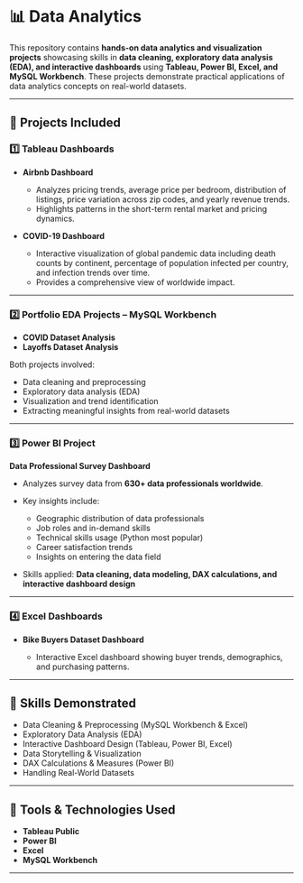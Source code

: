 # 📊 Data Analytics

This repository contains **hands-on data analytics and visualization projects** showcasing skills in **data cleaning, exploratory data analysis (EDA), and interactive dashboards** using **Tableau, Power BI, Excel, and MySQL Workbench**. These projects demonstrate practical applications of data analytics concepts on real-world datasets.

---

## 🔹 Projects Included

### 1️⃣ Tableau Dashboards

* **Airbnb Dashboard**

  * Analyzes pricing trends, average price per bedroom, distribution of listings, price variation across zip codes, and yearly revenue trends.
  * Highlights patterns in the short-term rental market and pricing dynamics.

* **COVID-19 Dashboard**

  * Interactive visualization of global pandemic data including death counts by continent, percentage of population infected per country, and infection trends over time.
  * Provides a comprehensive view of worldwide impact.

---

### 2️⃣ Portfolio EDA Projects – MySQL Workbench

* **COVID Dataset Analysis**
* **Layoffs Dataset Analysis**

Both projects involved:

* Data cleaning and preprocessing
* Exploratory data analysis (EDA)
* Visualization and trend identification
* Extracting meaningful insights from real-world datasets

---

### 3️⃣ Power BI Project

**Data Professional Survey Dashboard**

* Analyzes survey data from **630+ data professionals worldwide**.

* Key insights include:

  * Geographic distribution of data professionals
  * Job roles and in-demand skills
  * Technical skills usage (Python most popular)
  * Career satisfaction trends
  * Insights on entering the data field

* Skills applied: **Data cleaning, data modeling, DAX calculations, and interactive dashboard design**

---

### 4️⃣ Excel Dashboards

* **Bike Buyers Dataset Dashboard**

  * Interactive Excel dashboard showing buyer trends, demographics, and purchasing patterns.

---

## 🔹 Skills Demonstrated

* Data Cleaning & Preprocessing (MySQL Workbench & Excel)
* Exploratory Data Analysis (EDA)
* Interactive Dashboard Design (Tableau, Power BI, Excel)
* Data Storytelling & Visualization
* DAX Calculations & Measures (Power BI)
* Handling Real-World Datasets

---

## 🔹 Tools & Technologies Used

* **Tableau Public**
* **Power BI**
* **Excel**
* **MySQL Workbench**

---
